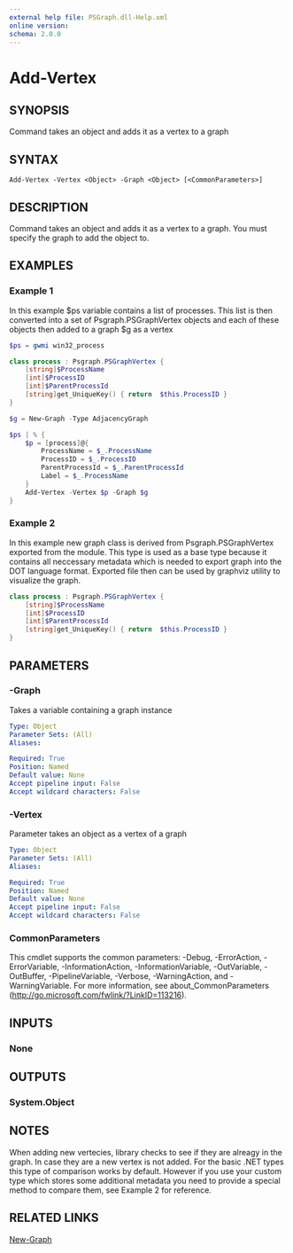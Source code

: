 ```yaml
---
external help file: PSGraph.dll-Help.xml
online version: 
schema: 2.0.0
---
```


# Add-Vertex

## SYNOPSIS
Command takes an object and adds it as a vertex to a graph

## SYNTAX

```
Add-Vertex -Vertex <Object> -Graph <Object> [<CommonParameters>]
```

## DESCRIPTION
Command takes an object and adds it as a vertex to a graph. You must specify the graph to add the object to.

## EXAMPLES

### Example 1

In this example $ps variable contains a list of processes.
This list is then converted into a set of  Psgraph.PSGraphVertex objects and each of these objects then added to a graph $g as a vertex

```powershell code
$ps = gwmi win32_process

class process : Psgraph.PSGraphVertex {
    [string]$ProcessName
    [int]$ProcessID
    [int]$ParentProcessId
    [string]get_UniqueKey() { return  $this.ProcessID }
}

$g = New-Graph -Type AdjacencyGraph

$ps | % {
    $p = [process]@{
        ProcessName = $_.ProcessName
        ProcessID = $_.ProcessID
        ParentProcessId = $_.ParentProcessId
        Label = $_.ProcessName
    }
    Add-Vertex -Vertex $p -Graph $g
}
```

### Example 2

In this example new graph class is derived from Psgraph.PSGraphVertex exported from the module. This type is used as a base type because it contains all neccessary metadata which is needed to export graph into the DOT language format. Exported file then can be used by graphviz utility to visualize the graph.

```powershell code
class process : Psgraph.PSGraphVertex {
    [string]$ProcessName
    [int]$ProcessID
    [int]$ParentProcessId
    [string]get_UniqueKey() { return  $this.ProcessID }
}
```

## PARAMETERS

### -Graph
Takes a variable containing a graph instance

```yaml
Type: Object
Parameter Sets: (All)
Aliases: 

Required: True
Position: Named
Default value: None
Accept pipeline input: False
Accept wildcard characters: False
```

### -Vertex
Parameter takes an object as a vertex of a graph

```yaml
Type: Object
Parameter Sets: (All)
Aliases: 

Required: True
Position: Named
Default value: None
Accept pipeline input: False
Accept wildcard characters: False
```

### CommonParameters
This cmdlet supports the common parameters: -Debug, -ErrorAction, -ErrorVariable, -InformationAction, -InformationVariable, -OutVariable, -OutBuffer, -PipelineVariable, -Verbose, -WarningAction, and -WarningVariable. For more information, see about_CommonParameters (http://go.microsoft.com/fwlink/?LinkID=113216).

## INPUTS

### None

## OUTPUTS

### System.Object

## NOTES
When adding new vertecies, library checks to see if they are alreagy in the graph. In case they are a new vertex is not added. For the basic .NET types this type of comparison works by default. However if you use your custom type which stores some additional metadata you need to provide a special method to compare them, see Example 2 for reference.

## RELATED LINKS
[New-Graph](https://github.com/eosfor/PSGraph/wiki/New-Graph)

